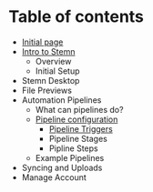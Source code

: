 # Table of contents

* [Initial page](README.md)
* [Intro to Stemn](intro-to-stemn/README.md)
  * Overview
  * Initial Setup
* Stemn Desktop
* File Previews
* Automation Pipelines
  * What can pipelines do?
  * [Pipeline configuration](automation-pipelines/pipeline-configuration/README.md)
    * [Pipeline Triggers](automation-pipelines/pipeline-configuration/pipeline-triggers.md)
    * Pipeline Stages
    * Pipline Steps
  * Example Pipelines
* Syncing and Uploads
* Manage Account

